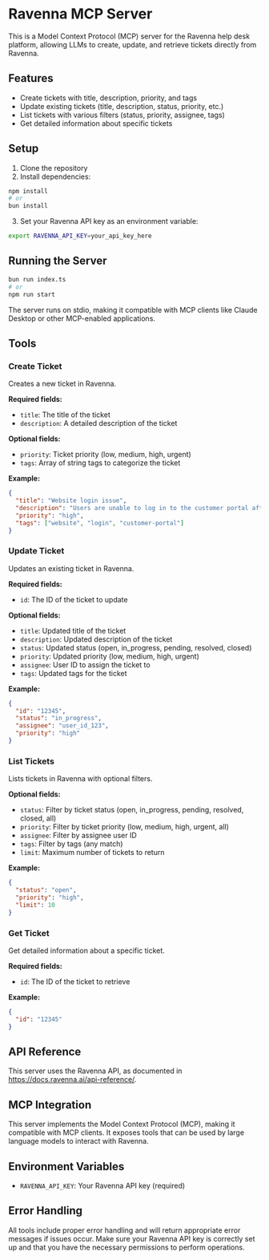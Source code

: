 # Ravenna MCP Server

This is a Model Context Protocol (MCP) server for the Ravenna help desk platform, allowing LLMs to create, update, and retrieve tickets directly from Ravenna.

## Features

- Create tickets with title, description, priority, and tags
- Update existing tickets (title, description, status, priority, etc.)
- List tickets with various filters (status, priority, assignee, tags)
- Get detailed information about specific tickets

## Setup

1. Clone the repository
2. Install dependencies:
```bash
npm install
# or
bun install
```
3. Set your Ravenna API key as an environment variable:
```bash
export RAVENNA_API_KEY=your_api_key_here
```

## Running the Server

```bash
bun run index.ts
# or
npm run start
```

The server runs on stdio, making it compatible with MCP clients like Claude Desktop or other MCP-enabled applications.

## Tools

### Create Ticket

Creates a new ticket in Ravenna.

**Required fields:**
- `title`: The title of the ticket
- `description`: A detailed description of the ticket

**Optional fields:**
- `priority`: Ticket priority (low, medium, high, urgent)
- `tags`: Array of string tags to categorize the ticket

**Example:**
```json
{
  "title": "Website login issue",
  "description": "Users are unable to log in to the customer portal after the latest update.",
  "priority": "high",
  "tags": ["website", "login", "customer-portal"]
}
```

### Update Ticket

Updates an existing ticket in Ravenna.

**Required fields:**
- `id`: The ID of the ticket to update

**Optional fields:**
- `title`: Updated title of the ticket
- `description`: Updated description of the ticket
- `status`: Updated status (open, in_progress, pending, resolved, closed)
- `priority`: Updated priority (low, medium, high, urgent)
- `assignee`: User ID to assign the ticket to
- `tags`: Updated tags for the ticket

**Example:**
```json
{
  "id": "12345",
  "status": "in_progress",
  "assignee": "user_id_123",
  "priority": "high"
}
```

### List Tickets

Lists tickets in Ravenna with optional filters.

**Optional fields:**
- `status`: Filter by ticket status (open, in_progress, pending, resolved, closed, all)
- `priority`: Filter by ticket priority (low, medium, high, urgent, all)
- `assignee`: Filter by assignee user ID
- `tags`: Filter by tags (any match)
- `limit`: Maximum number of tickets to return

**Example:**
```json
{
  "status": "open",
  "priority": "high",
  "limit": 10
}
```

### Get Ticket

Get detailed information about a specific ticket.

**Required fields:**
- `id`: The ID of the ticket to retrieve

**Example:**
```json
{
  "id": "12345"
}
```

## API Reference

This server uses the Ravenna API, as documented in https://docs.ravenna.ai/api-reference/.

## MCP Integration

This server implements the Model Context Protocol (MCP), making it compatible with MCP clients. It exposes tools that can be used by large language models to interact with Ravenna.

## Environment Variables

- `RAVENNA_API_KEY`: Your Ravenna API key (required)

## Error Handling

All tools include proper error handling and will return appropriate error messages if issues occur. Make sure your Ravenna API key is correctly set up and that you have the necessary permissions to perform operations.